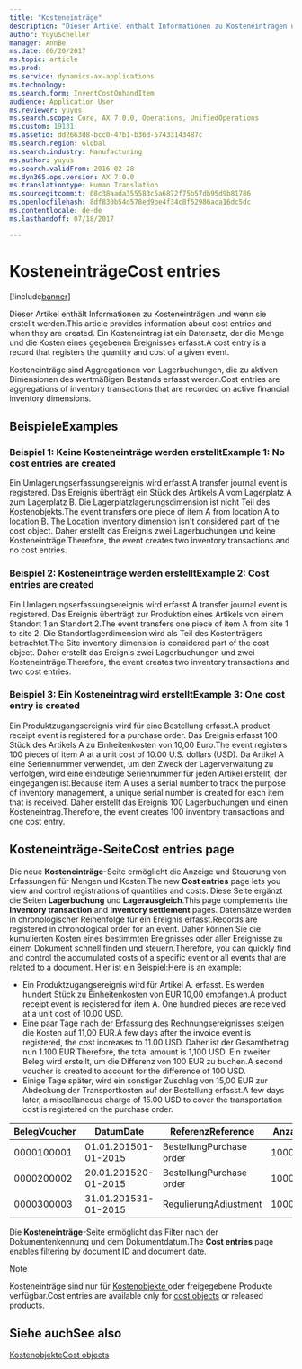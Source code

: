 ```yaml
---
title: "Kosteneinträge"
description: "Dieser Artikel enthält Informationen zu Kosteneinträgen und wenn sie erstellt werden. Ein Kosteneintrag ist ein Datensatz, der die Menge und die Kosten eines gegebenen Ereignisses erfasst."
author: YuyuScheller
manager: AnnBe
ms.date: 06/20/2017
ms.topic: article
ms.prod: 
ms.service: dynamics-ax-applications
ms.technology: 
ms.search.form: InventCostOnhandItem
audience: Application User
ms.reviewer: yuyus
ms.search.scope: Core, AX 7.0.0, Operations, UnifiedOperations
ms.custom: 19131
ms.assetid: dd2663d8-bcc0-47b1-b36d-57433143487c
ms.search.region: Global
ms.search.industry: Manufacturing
ms.author: yuyus
ms.search.validFrom: 2016-02-28
ms.dyn365.ops.version: AX 7.0.0
ms.translationtype: Human Translation
ms.sourcegitcommit: 08c38aada355583c5a6872f75b57db95d9b81786
ms.openlocfilehash: 8df830b54d578ed9be4f34c8f52986aca16dc5dc
ms.contentlocale: de-de
ms.lasthandoff: 07/18/2017

---
```


# <a name="cost-entries"></a><span data-ttu-id="c12ae-104">Kosteneinträge</span><span class="sxs-lookup"><span data-stu-id="c12ae-104">Cost entries</span></span>

[!include[banner](../includes/banner.md)]


<span data-ttu-id="c12ae-105">Dieser Artikel enthält Informationen zu Kosteneinträgen und wenn sie erstellt werden.</span><span class="sxs-lookup"><span data-stu-id="c12ae-105">This article provides information about cost entries and when they are created.</span></span> <span data-ttu-id="c12ae-106">Ein Kosteneintrag ist ein Datensatz, der die Menge und die Kosten eines gegebenen Ereignisses erfasst.</span><span class="sxs-lookup"><span data-stu-id="c12ae-106">A cost entry is a record that registers the quantity and cost of a given event.</span></span>

<span data-ttu-id="c12ae-107">Kosteneinträge sind Aggregationen von Lagerbuchungen, die zu aktiven Dimensionen des wertmäßigen Bestands erfasst werden.</span><span class="sxs-lookup"><span data-stu-id="c12ae-107">Cost entries are aggregations of inventory transactions that are recorded on active financial inventory dimensions.</span></span>

## <a name="examples"></a><span data-ttu-id="c12ae-108">Beispiele</span><span class="sxs-lookup"><span data-stu-id="c12ae-108">Examples</span></span>
### <a name="example-1-no-cost-entries-are-created"></a><span data-ttu-id="c12ae-109">Beispiel 1: Keine Kosteneinträge werden erstellt</span><span class="sxs-lookup"><span data-stu-id="c12ae-109">Example 1: No cost entries are created</span></span>

<span data-ttu-id="c12ae-110">Ein Umlagerungserfassungsereignis wird erfasst.</span><span class="sxs-lookup"><span data-stu-id="c12ae-110">A transfer journal event is registered.</span></span> <span data-ttu-id="c12ae-111">Das Ereignis überträgt ein Stück des Artikels A vom Lagerplatz A zum Lagerplatz B. Die Lagerplatzlagerungsdimension ist nicht Teil des Kostenobjekts.</span><span class="sxs-lookup"><span data-stu-id="c12ae-111">The event transfers one piece of item A from location A to location B. The Location inventory dimension isn't considered part of the cost object.</span></span> <span data-ttu-id="c12ae-112">Daher erstellt das Ereignis zwei Lagerbuchungen und keine Kosteneinträge.</span><span class="sxs-lookup"><span data-stu-id="c12ae-112">Therefore, the event creates two inventory transactions and no cost entries.</span></span>

### <a name="example-2-cost-entries-are-created"></a><span data-ttu-id="c12ae-113">Beispiel 2: Kosteneinträge werden erstellt</span><span class="sxs-lookup"><span data-stu-id="c12ae-113">Example 2: Cost entries are created</span></span>

<span data-ttu-id="c12ae-114">Ein Umlagerungserfassungsereignis wird erfasst.</span><span class="sxs-lookup"><span data-stu-id="c12ae-114">A transfer journal event is registered.</span></span> <span data-ttu-id="c12ae-115">Das Ereignis überträgt zur Produktion eines Artikels von einem Standort 1 an Standort 2.</span><span class="sxs-lookup"><span data-stu-id="c12ae-115">The event transfers one piece of item A from site 1 to site 2.</span></span> <span data-ttu-id="c12ae-116">Die Standortlagerdimension wird als Teil des Kostenträgers betrachtet.</span><span class="sxs-lookup"><span data-stu-id="c12ae-116">The Site inventory dimension is considered part of the cost object.</span></span> <span data-ttu-id="c12ae-117">Daher erstellt das Ereignis zwei Lagerbuchungen und zwei Kosteneinträge.</span><span class="sxs-lookup"><span data-stu-id="c12ae-117">Therefore, the event creates two inventory transactions and two cost entries.</span></span>

### <a name="example-3-one-cost-entry-is-created"></a><span data-ttu-id="c12ae-118">Beispiel 3: Ein Kosteneintrag wird erstellt</span><span class="sxs-lookup"><span data-stu-id="c12ae-118">Example 3: One cost entry is created</span></span>

<span data-ttu-id="c12ae-119">Ein Produktzugangsereignis wird für eine Bestellung erfasst.</span><span class="sxs-lookup"><span data-stu-id="c12ae-119">A product receipt event is registered for a purchase order.</span></span> <span data-ttu-id="c12ae-120">Das Ereignis erfasst 100 Stück des Artikels A zu Einheitenkosten von 10,00 Euro.</span><span class="sxs-lookup"><span data-stu-id="c12ae-120">The event registers 100 pieces of item A at a unit cost of 10.00 U.S. dollars (USD).</span></span> <span data-ttu-id="c12ae-121">Da Artikel A eine Seriennummer verwendet, um den Zweck der Lagerverwaltung zu verfolgen, wird eine eindeutige Seriennummer für jeden Artikel erstellt, der eingegangen ist.</span><span class="sxs-lookup"><span data-stu-id="c12ae-121">Because item A uses a serial number to track the purpose of inventory management, a unique serial number is created for each item that is received.</span></span> <span data-ttu-id="c12ae-122">Daher erstellt das Ereignis 100 Lagerbuchungen und einen Kosteneintrag.</span><span class="sxs-lookup"><span data-stu-id="c12ae-122">Therefore, the event creates 100 inventory transactions and one cost entry.</span></span>

## <a name="cost-entries-page"></a><span data-ttu-id="c12ae-123">Kosteneinträge-Seite</span><span class="sxs-lookup"><span data-stu-id="c12ae-123">Cost entries page</span></span>
<span data-ttu-id="c12ae-124">Die neue **Kosteneinträge**-Seite ermöglicht die Anzeige und Steuerung von Erfassungen für Mengen und Kosten.</span><span class="sxs-lookup"><span data-stu-id="c12ae-124">The new **Cost entries** page lets you view and control registrations of quantities and costs.</span></span> <span data-ttu-id="c12ae-125">Diese Seite ergänzt die Seiten **Lagerbuchung** und **Lagerausgleich**.</span><span class="sxs-lookup"><span data-stu-id="c12ae-125">This page complements the **Inventory transaction** and **Inventory settlement** pages.</span></span> <span data-ttu-id="c12ae-126">Datensätze werden in chronologischer Reihenfolge für ein Ereignis erfasst.</span><span class="sxs-lookup"><span data-stu-id="c12ae-126">Records are registered in chronological order for an event.</span></span> <span data-ttu-id="c12ae-127">Daher können Sie die kumulierten Kosten eines bestimmten Ereignisses oder aller Ereignisse zu einem Dokument schnell finden und steuern.</span><span class="sxs-lookup"><span data-stu-id="c12ae-127">Therefore, you can quickly find and control the accumulated costs of a specific event or all events that are related to a document.</span></span> <span data-ttu-id="c12ae-128">Hier ist ein Beispiel:</span><span class="sxs-lookup"><span data-stu-id="c12ae-128">Here is an example:</span></span>

-   <span data-ttu-id="c12ae-129">Ein Produktzugangsereignis wird für Artikel A. erfasst. Es werden hundert Stück zu Einheitenkosten von EUR 10,00 empfangen.</span><span class="sxs-lookup"><span data-stu-id="c12ae-129">A product receipt event is registered for item A. One hundred pieces are received at a unit cost of 10.00 USD.</span></span>
-   <span data-ttu-id="c12ae-130">Eine paar Tage nach der Erfassung des Rechnungsereignisses steigen die Kosten auf 11,00 EUR.</span><span class="sxs-lookup"><span data-stu-id="c12ae-130">A few days after the invoice event is registered, the cost increases to 11.00 USD.</span></span> <span data-ttu-id="c12ae-131">Daher ist der Gesamtbetrag nun 1.100 EUR.</span><span class="sxs-lookup"><span data-stu-id="c12ae-131">Therefore, the total amount is 1,100 USD.</span></span> <span data-ttu-id="c12ae-132">Ein zweiter Beleg wird erstellt, um die Differenz von 100 EUR zu buchen.</span><span class="sxs-lookup"><span data-stu-id="c12ae-132">A second voucher is created to account for the difference of 100 USD.</span></span>
-   <span data-ttu-id="c12ae-133">Einige Tage später, wird ein sonstiger Zuschlag von 15,00 EUR zur Abdeckung der Transportkosten auf der Bestellung erfasst.</span><span class="sxs-lookup"><span data-stu-id="c12ae-133">A few days later, a miscellaneous charge of 15.00 USD to cover the transportation cost is registered on the purchase order.</span></span>

| <span data-ttu-id="c12ae-134">Beleg</span><span class="sxs-lookup"><span data-stu-id="c12ae-134">Voucher</span></span> | <span data-ttu-id="c12ae-135">Datum</span><span class="sxs-lookup"><span data-stu-id="c12ae-135">Date</span></span>       | <span data-ttu-id="c12ae-136">Referenz</span><span class="sxs-lookup"><span data-stu-id="c12ae-136">Reference</span></span>      | <span data-ttu-id="c12ae-137">Anzahl</span><span class="sxs-lookup"><span data-stu-id="c12ae-137">Number</span></span> | <span data-ttu-id="c12ae-138">Loskennung</span><span class="sxs-lookup"><span data-stu-id="c12ae-138">Lot ID</span></span>  | <span data-ttu-id="c12ae-139">Leistung</span><span class="sxs-lookup"><span data-stu-id="c12ae-139">Quantity</span></span> | <span data-ttu-id="c12ae-140">Betrag</span><span class="sxs-lookup"><span data-stu-id="c12ae-140">Amount</span></span>  |
|---------|------------|----------------|--------|---------|---------------|----|
| <span data-ttu-id="c12ae-141">00001</span><span class="sxs-lookup"><span data-stu-id="c12ae-141">00001</span></span>   | <span data-ttu-id="c12ae-142">01.01.2015</span><span class="sxs-lookup"><span data-stu-id="c12ae-142">01-01-2015</span></span> | <span data-ttu-id="c12ae-143">Bestellung</span><span class="sxs-lookup"><span data-stu-id="c12ae-143">Purchase order</span></span> | <span data-ttu-id="c12ae-144">100001</span><span class="sxs-lookup"><span data-stu-id="c12ae-144">100001</span></span> | <span data-ttu-id="c12ae-145">0000101</span><span class="sxs-lookup"><span data-stu-id="c12ae-145">0000101</span></span> | <span data-ttu-id="c12ae-146">100,00</span><span class="sxs-lookup"><span data-stu-id="c12ae-146">100.00</span></span>   | <span data-ttu-id="c12ae-147">1000,00</span><span class="sxs-lookup"><span data-stu-id="c12ae-147">1000.00</span></span> |
| <span data-ttu-id="c12ae-148">00002</span><span class="sxs-lookup"><span data-stu-id="c12ae-148">00002</span></span>   | <span data-ttu-id="c12ae-149">20.01.2015</span><span class="sxs-lookup"><span data-stu-id="c12ae-149">20-01-2015</span></span> | <span data-ttu-id="c12ae-150">Bestellung</span><span class="sxs-lookup"><span data-stu-id="c12ae-150">Purchase order</span></span> | <span data-ttu-id="c12ae-151">100001</span><span class="sxs-lookup"><span data-stu-id="c12ae-151">100001</span></span> | <span data-ttu-id="c12ae-152">0000101</span><span class="sxs-lookup"><span data-stu-id="c12ae-152">0000101</span></span> |          | <span data-ttu-id="c12ae-153">100,00</span><span class="sxs-lookup"><span data-stu-id="c12ae-153">100.00</span></span>  |
| <span data-ttu-id="c12ae-154">00003</span><span class="sxs-lookup"><span data-stu-id="c12ae-154">00003</span></span>   | <span data-ttu-id="c12ae-155">31.01.2015</span><span class="sxs-lookup"><span data-stu-id="c12ae-155">31-01-2015</span></span> | <span data-ttu-id="c12ae-156">Regulierung</span><span class="sxs-lookup"><span data-stu-id="c12ae-156">Adjustment</span></span>     | <span data-ttu-id="c12ae-157">100001</span><span class="sxs-lookup"><span data-stu-id="c12ae-157">100001</span></span> | <span data-ttu-id="c12ae-158">0000101</span><span class="sxs-lookup"><span data-stu-id="c12ae-158">0000101</span></span> |          | <span data-ttu-id="c12ae-159">15:00</span><span class="sxs-lookup"><span data-stu-id="c12ae-159">15.00</span></span>   |

<span data-ttu-id="c12ae-160">Die **Kosteneinträge**-Seite ermöglicht das Filter nach der Dokumentenkennung und dem Dokumentdatum.</span><span class="sxs-lookup"><span data-stu-id="c12ae-160">The **Cost entries** page enables filtering by document ID and document date.</span></span> 

> [!NOTE]
> <span data-ttu-id="c12ae-161">Kosteneinträge sind nur für [Kostenobjekte ](cost-object.md)oder freigegebene Produkte verfügbar.</span><span class="sxs-lookup"><span data-stu-id="c12ae-161">Cost entries are available only for [cost objects](cost-object.md) or released products.</span></span>

<a name="see-also"></a><span data-ttu-id="c12ae-162">Siehe auch</span><span class="sxs-lookup"><span data-stu-id="c12ae-162">See also</span></span>
--------

[<span data-ttu-id="c12ae-163">Kostenobjekte</span><span class="sxs-lookup"><span data-stu-id="c12ae-163">Cost objects</span></span>](cost-object.md)




